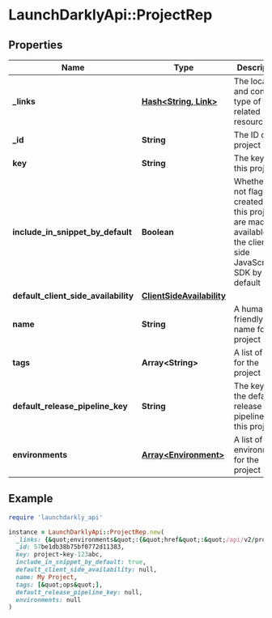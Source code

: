 # LaunchDarklyApi::ProjectRep

## Properties

| Name | Type | Description | Notes |
| ---- | ---- | ----------- | ----- |
| **_links** | [**Hash&lt;String, Link&gt;**](Link.md) | The location and content type of related resources |  |
| **_id** | **String** | The ID of this project |  |
| **key** | **String** | The key of this project |  |
| **include_in_snippet_by_default** | **Boolean** | Whether or not flags created in this project are made available to the client-side JavaScript SDK by default |  |
| **default_client_side_availability** | [**ClientSideAvailability**](ClientSideAvailability.md) |  | [optional] |
| **name** | **String** | A human-friendly name for the project |  |
| **tags** | **Array&lt;String&gt;** | A list of tags for the project |  |
| **default_release_pipeline_key** | **String** | The key of the default release pipeline for this project | [optional] |
| **environments** | [**Array&lt;Environment&gt;**](Environment.md) | A list of environments for the project |  |

## Example

```ruby
require 'launchdarkly_api'

instance = LaunchDarklyApi::ProjectRep.new(
  _links: {&quot;environments&quot;:{&quot;href&quot;:&quot;/api/v2/projects/my-project/environments&quot;,&quot;type&quot;:&quot;application/json&quot;},&quot;self&quot;:{&quot;href&quot;:&quot;/api/v2/projects/my-project&quot;,&quot;type&quot;:&quot;application/json&quot;}},
  _id: 57be1db38b75bf0772d11383,
  key: project-key-123abc,
  include_in_snippet_by_default: true,
  default_client_side_availability: null,
  name: My Project,
  tags: [&quot;ops&quot;],
  default_release_pipeline_key: null,
  environments: null
)
```

